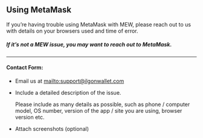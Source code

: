 ## Using MetaMask

<p>If you’re having trouble using MetaMask with MEW, please reach out to us with details on your browsers used and time of error.</p>

##### If it’s not a MEW issue, you may want to reach out to MetaMask.

***

#### Contact Form:

* Email us at <mailto:support@ilgonwallet.com>

* <p>Include a detailed description of the issue.</p>
  <note>Please include as many details as possible, such as phone / computer model, OS number, version of the app / site you are using, browser version etc.</note>

* Attach screenshots (optional)
